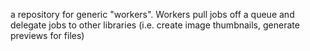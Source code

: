 a repository for generic "workers". Workers pull jobs off a queue and delegate jobs to other libraries (i.e. create image thumbnails, generate previews for files)